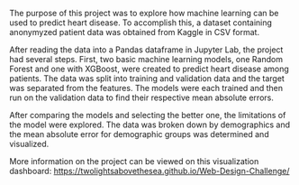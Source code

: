 The purpose of this project was to explore how machine learning can be used to predict heart disease. To accomplish this, a dataset containing anonymyzed patient data was obtained from Kaggle in CSV format.

After reading the data into a Pandas dataframe in Jupyter Lab, the project had several steps. First, two basic machine learning models, one Random Forest and one with XGBoost, were created to predict heart disease among patients. The data was split into training and validation data and the target was separated from the features. The models were each trained and then run on the validation data to find their respective mean absolute errors.

After comparing the models and selecting the better one, the limitations of the model were explored. The data was broken down by demographics and the mean absolute error for demographic groups was determined and visualized.

More information on the project can be viewed on this visualization dashboard: https://twolightsabovethesea.github.io/Web-Design-Challenge/
